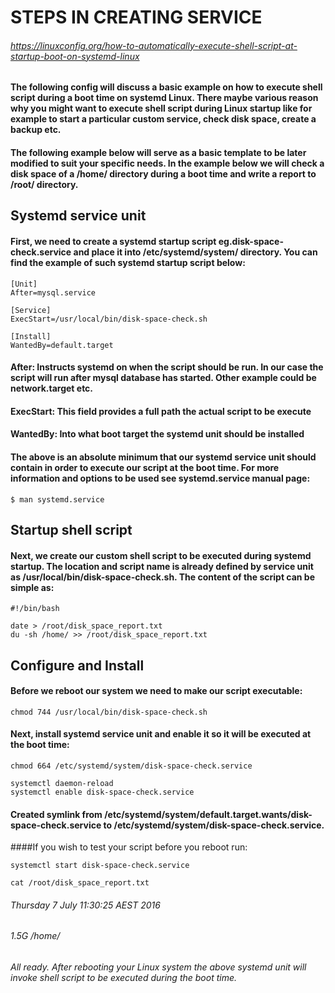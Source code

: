 # STEPS IN CREATING SERVICE

###### https://linuxconfig.org/how-to-automatically-execute-shell-script-at-startup-boot-on-systemd-linux

#### The following config will discuss a basic example on how to execute shell script during a boot time on systemd Linux. There maybe various reason why you might want to execute shell script during Linux startup like for example to start a particular custom service, check disk space, create a backup etc. 

#### The following example below will serve as a basic template to be later modified to suit your specific needs. In the example below we will check a disk space of a /home/ directory during a boot time and write a report to /root/ directory.

## Systemd service unit

#### First, we need to create a systemd startup script eg.disk-space-check.service and place it into /etc/systemd/system/ directory. You can find the example of such systemd startup script below:
	[Unit]
	After=mysql.service

	[Service]
	ExecStart=/usr/local/bin/disk-space-check.sh

	[Install]
	WantedBy=default.target

#### After: Instructs systemd on when the script should be run. In our case the script will run after mysql database has started. Other example could be network.target etc.
#### ExecStart: This field provides a full path the actual script to be execute
#### WantedBy: Into what boot target the systemd unit should be installed
#### The above is an absolute minimum that our systemd service unit should contain in order to execute our script at the boot time. For more information and options to be used see systemd.service manual page:

	$ man systemd.service

## Startup shell script

#### Next, we create our custom shell script to be executed during systemd startup. The location and script name is already defined by service unit as /usr/local/bin/disk-space-check.sh. The content of the script can be simple as:

	#!/bin/bash
	
	date > /root/disk_space_report.txt
	du -sh /home/ >> /root/disk_space_report.txt

## Configure and Install

#### Before we reboot our system we need to make our script executable:
	
	chmod 744 /usr/local/bin/disk-space-check.sh

#### Next, install systemd service unit and enable it so it will be executed at the boot time:

	chmod 664 /etc/systemd/system/disk-space-check.service

	systemctl daemon-reload
	systemctl enable disk-space-check.service

#### Created symlink from /etc/systemd/system/default.target.wants/disk-space-check.service to /etc/systemd/system/disk-space-check.service.
####If you wish to test your script before you reboot run:
	
	systemctl start disk-space-check.service

	cat /root/disk_space_report.txt 

###### Thursday 7 July  11:30:25 AEST 2016
###### 1.5G    /home/

###### All ready. After rebooting your Linux system the above systemd unit will invoke shell script to be executed during the boot time.

